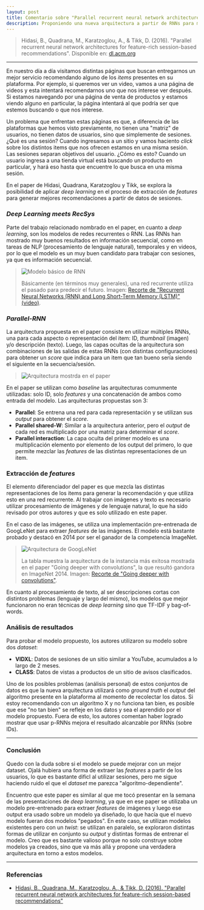 ```yaml
---
layout: post
title: Comentario sobre "Parallel recurrent neural network architectures for feature-rich session-based recommendations" (2016) de Hidasi, B., Quadrana, M., Karatzoglou, A., & Tikk, D.
description: Proponiendo una nueva arquitectura a partir de RNNs para mejorar la recomendacion en sesiones
---
```


> Hidasi, B., Quadrana, M., Karatzoglou, A., & Tikk, D. (2016). "Parallel recurrent neural network architectures for feature-rich session-based recommendations". Disponible en: [dl.acm.org](https://dl.acm.org/citation.cfm?id=2959167)

---

En nuestro día a día visitamos distintas páginas que buscan entregarnos un mejor servicio recomendando alguno de los *items* presentes en su plataforma. Por ejemplo, si queremos ver un video, vamos a una página de videos y esta intentará recomendarnos uno que nos interese ver después. Si estamos navegando por una página de venta de productos y estamos viendo alguno en particular, la página intentará al que podría ser que estemos buscando o que nos interese.

Un problema que enfrentan estas páginas es que, a diferencia de las plataformas que hemos visto previamente, no tienen una "matriz" de usuarios, no tienen datos de usuarios, sino que simplemente de sesiones. ¿Qué es una sesión? Cuando ingresamos a un sitio y vamos haciento *click* sobre los distintos items que nos ofrecen estamos en una misma sesión. Las sesiones separan objetivos del usuario. ¿Cómo es esto? Cuando un usuario ingresa a una tienda virtual está buscando un producto en particular, y hará eso hasta que encuentre lo que busca en una misma sesión.

En el paper de Hidasi, Quadrana, Karatzoglou y Tikk, se explora la posibilidad de aplicar *deep learning* en el proceso de extracción de *features* para generar mejores recomendaciones a partir de datos de sesiones.

### *Deep Learning meets RecSys*

Parte del trabajo relacionado nombrado en el paper, en cuanto a *deep learning*, son los modelos de redes recurrentes o RNN. Las RNNs han mostrado muy buenos resultados en información secuencial, como en tareas de NLP (procesamiento de lenguaje natural), temporales y en videos, por lo que el modelo es un muy buen candidato para trabajar con sesiones, ya que es información secuencial.

> ![Modelo básico de RNN](/recsys/public/img/rnn.jpg)
>
> Básicamente (en términos muy generales), una red recurrente utiliza el pasado para predecir el futuro. Imagen: [Recorte de "Recurrent Neural Networks (RNN) and Long Short-Term Memory (LSTM)" (video)](https://youtu.be/WCUNPb-5EYI).

### *Parallel-RNN*

La arquitectura propuesta en el paper consiste en utilizar múltiples RNNs, una para cada aspecto o representación del item: ID, *thumbnail* (imagen) y/o descripción (texto). Luego, las capas ocultas de la arquitectura son combinaciones de las salidas de estas RNNs (con distintas configuraciones) para obtener un *score* que indica para un item que tan bueno sería siendo el siguiente en la secuencia/sesión.

> ![Arquitectura mostrda en el paper](/recsys/public/img/prrn-architecture.jpg)

En el paper se utilizan como *baseline* las arquitecturas comunmente utilizadas: solo ID, solo *features* y una concatenación de ambos como entrada del modelo. Las arquitecturas propuestas son 3:

* **Parallel**: Se entrena una red para cada representación y se utilizan sus *output* para obtener el *score*.
* **Parallel shared-W**: Similar a la arquitectura anterior, pero el *output* de cada red es multiplicado por una matriz para determinar el *score*.
* **Parallel interaction**: La capa oculta del primer modelo es una multiplicación elemento por elemento de los output del primero, lo que permite mezclar las *features* de las distintas representaciones de un item.

### Extracción de *features*

El elemento diferenciador del paper es que mezcla las distintas representaciones de los items para generar la recomendación y que utiliza esto en una red recurrente. Al trabajar con imágenes y texto es necesario utilizar procesamiento de imágenes y de lenguaje natural, lo que ha sido revisado por otros autores y que es solo utilizado en este paper.

En el caso de las imágenes, se utiliza una implementación pre-entrenada de GoogLeNet para extraer *features* de las imágenes. El modelo está bastante probado y destacó en 2014 por ser el ganador de la competencia ImageNet.

> ![Arquitectura de GoogLeNet](/recsys/public/img/googlenet-table.jpg)
>
> La tabla muestra la arquitectura de la instancia más exitosa mostrada en el paper "Going deeper with convolutions", la que resultó gandora en ImageNet 2014. Imagen: [Recorte de "Going deeper with convolutions"](https://arxiv.org/pdf/1409.4842.pdf).

En cuanto al procesamiento de texto, al ser descripciones cortas con distintos problemas (lenguaje y largo del mismo), los modelos que mejor funcionaron no eran técnicas de *deep learning* sino que TF-IDF y bag-of-words.

### Análisis de resultados

Para probar el modelo propuesto, los autores utilizaron su modelo sobre dos *dataset*:

* **VIDXL**: Datos de sesiones de un sitio similar a YouTube, acumulados a lo largo de 2 meses.
* **CLASS**: Datos de vistas a productos de un sitio de avisos clasificados.

Uno de los posibles problemas (análisis personal) de estos conjuntos de datos es que la nueva arquitectura utilizará como *ground truth* el *output* del algoritmo presente en la plataforma al momento de recolectar los datos. Si estoy recomendando con un algoritmo X y no funciona tan bien, es posible que ese "no tan bien" se refleje en los datos y sea el aprendido por el modelo propuesto. Fuera de esto, los autores comentan haber logrado mostrar que usar p-RNNs mejora el resultado alcanzable por RNNs (sobre IDs).

---

### Conclusión

Quedo con la duda sobre si el modelo se puede mejorar con un mejor dataset. Ojalá hubiera una forma de extraer las *features* a partir de los usuarios, lo que es bastante dificl al utilizar sesiones, pero me sigue haciendo ruido el que el *dataset* me parezca "algoritmo-dependiente". 

Encuentro que este paper es similar al que me tocó presentar en la semana de las presentaciones de *deep learning*, ya que en ese paper se utilizaba un modelo pre-entrenado para extraer *features* de imágenes y luego ese output era usado sobre un modelo ya diseñado, lo que hacía que el nuevo modelo fueran dos modelos "pegados". En este caso, se utilizan modelos existentes pero con un *twist*: se utilizan en paralelo, se exploraron distintas formas de utilizar en conjunto su *output* y distintas formas de entrenar el modelo. Creo que es bastante valioso porque no solo construye sobre modelos ya creados, sino que va más allá y propone una verdadera arquitectura en torno a estos modelos.

---

### Referencias

* [Hidasi, B., Quadrana, M., Karatzoglou, A., & Tikk, D. (2016). "Parallel recurrent neural network architectures for feature-rich session-based recommendations"](https://dl.acm.org/citation.cfm?id=2959167)
